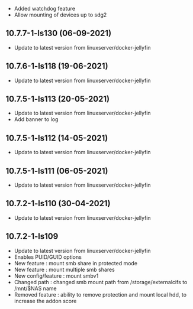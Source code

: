 - Added watchdog feature
- Allow mounting of devices up to sdg2

## 10.7.7-1-ls130 (06-09-2021)
- Update to latest version from linuxserver/docker-jellyfin

## 10.7.6-1-ls118 (19-06-2021)
- Update to latest version from linuxserver/docker-jellyfin

## 10.7.5-1-ls113 (20-05-2021)
- Update to latest version from linuxserver/docker-jellyfin
- Add banner to log

## 10.7.5-1-ls112 (14-05-2021)
- Update to latest version from linuxserver/docker-jellyfin

## 10.7.5-1-ls111 (06-05-2021)
- Update to latest version from linuxserver/docker-jellyfin

## 10.7.2-1-ls110 (30-04-2021)
- Update to latest version from linuxserver/docker-jellyfin

## 10.7.2-1-ls109

- Update to latest version from linuxserver/docker-jellyfin
- Enables PUID/GUID options
- New feature : mount smb share in protected mode
- New feature : mount multiple smb shares
- New config/feature : mount smbv1
- Changed path : changed smb mount path from /storage/externalcifs to /mnt/$NAS name
- Removed feature : ability to remove protection and mount local hdd, to increase the addon score
